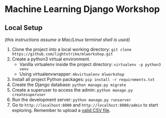 # Machine Learning Django Workshop

## Local Setup
*(this instructions assume a Mac/Linux terminal shell is used)*

1. Clone the project into a local working directory: `git clone https://github.com/lightstrike/mlworkshop.git`
2. Create a python3 virtual environment.
    * Vanilla virtualenv inside the project directory: `virtualenv -p python3 venv`
    * Using virtualenvwrapper: `mkvirtualenv mlworkshop`
3. Install all project Python packages: `pip install -r requirements.txt`
4. Create the Django database: `python manage.py migrate`
5. Create a superuser to access the admin: `python manage.py createsuperuser`
6. Run the development server: `python manage.py runserver`
7. Go to `http://localhost:8000` and `http://localhost:8000/admin` to start exploring. Remember to upload a [valid CSV file](https://www.cms.gov/research-statistics-data-and-systems/statistics-trends-and-reports/bsapufs/chronic_conditions_puf.html).
